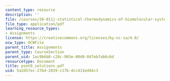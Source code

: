```yaml
---
content_type: resource
description: ''
file: /courses/20-011j-statistical-thermodynamics-of-biomolecular-systems-be-011j-spring-2004/5a2d57ec27bd2039c17bdcc431ed44c3_pset8_solutions.pdf
file_type: application/pdf
learning_resource_types:
- Assignments
license: https://creativecommons.org/licenses/by-nc-sa/4.0/
ocw_type: OCWFile
parent_title: Assignments
parent_type: CourseSection
parent_uid: 1ac9b6b8-c28c-903e-00d0-847ebfab6c6d
resourcetype: Document
title: pset8_solutions.pdf
uid: 5a2d57ec-27bd-2039-c17b-dcc431ed44c3
---
```

